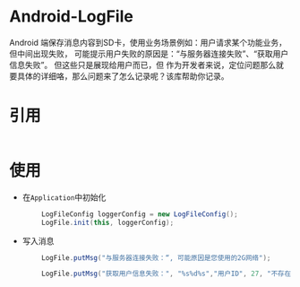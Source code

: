 # Android-LogFile
 Android 端保存消息内容到SD卡，使用业务场景例如：用户请求某个功能业务，但中间出现失败，
 可能提示用户失败的原因是：“与服务器连接失败”、“获取用户信息失败”。 但这些只是展现给用户而已，但
 作为开发者来说，定位问题那么就要具体的详细咯，那么问题来了怎么记录呢？该库帮助你记录。

# 引用

```xml

```

# 使用

* 在`Application`中初始化

```java
        LogFileConfig loggerConfig = new LogFileConfig();
        LogFile.init(this, loggerConfig);
```
* 写入消息

```java
        LogFile.putMsg("与服务器连接失败：“, 可能原因是您使用的2G网络");

        LogFile.putMsg("获取用户信息失败：", "%s%d%s","用户ID", 27, "不存在");
```
